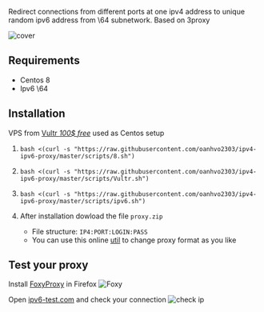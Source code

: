 Redirect connections from different ports at one ipv4 address to unique random ipv6 address from \64 subnetwork. Based on 3proxy

![cover](cover.svg)

## Requirements
- Centos 8
- Ipv6 \64

## Installation
VPS from [Vultr *100$ free*](https://www.vultr.com/?ref=8879184) used as Centos setup 

1. `bash <(curl -s "https://raw.githubusercontent.com/oanhvo2303/ipv4-ipv6-proxy/master/scripts/8.sh")`
2. `bash <(curl -s "https://raw.githubusercontent.com/oanhvo2303/ipv4-ipv6-proxy/master/scripts/Vultr.sh")`
3. `bash <(curl -s "https://raw.githubusercontent.com/oanhvo2303/ipv4-ipv6-proxy/master/scripts/ipv6.sh")`

1. After installation dowload the file `proxy.zip`
   * File structure: `IP4:PORT:LOGIN:PASS`
   * You can use this online [util](http://buyproxies.org/panel/format.php
) to change proxy format as you like

## Test your proxy

Install [FoxyProxy](https://addons.mozilla.org/en-US/firefox/addon/foxyproxy-standard/) in Firefox
![Foxy](foxyproxy.png)

Open [ipv6-test.com](http://ipv6-test.com/) and check your connection
![check ip](check_ip.png)
